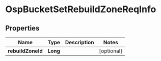# OspBucketSetRebuildZoneReqInfo

## Properties
Name | Type | Description | Notes
------------ | ------------- | ------------- | -------------
**rebuildZoneId** | **Long** |  |  [optional]
